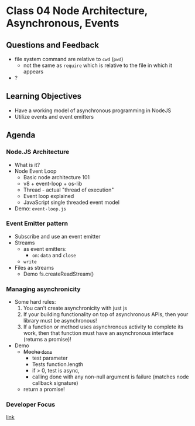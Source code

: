 # Class 04 Node Architecture, Asynchronous, Events

## Questions and Feedback
* file system command are relative to `cwd` (`pwd`)
    * not the same as `require` which is relative to the file in which it appears
* ?

## Learning Objectives
* Have a working model of asynchronous programming in NodeJS
* Utilize events and event emitters

## Agenda

### Node.JS Architecture

* What is it?
* Node Event Loop
    * Basic node architecture 101
    * v8 + event-loop + os-lib
    * Thread - actual "thread of execution"
    * Event loop explained
    * JavaScript single threaded event model
* Demo: `event-loop.js`

### Event Emitter pattern

* Subscribe and use an event emitter
* Streams
    * as event emitters:
        * `on`: `data` and `close`
    * `write`
* Files as streams
    * Demo fs.createReadStream()

### Managing asynchronicity

* Some hard rules:
    1. You can't create asynchronicity with just js
    1. If your building functionality on top of asynchronous APIs, 
    then your library must be asynchronous!
    1. If a function or method uses asynchronous activity to complete its work, 
    then that function must have an asynchronous interface (returns a promise)!
* Demo
	* ~~Mocha `done`~~
		* test parameter
		* Tests function.length
		* if > 0, test is async, 
		* calling done with any non-null argument is failure (matches node callback signature)
    * return a promise!

### Developer Focus

[link](Focus.md)
